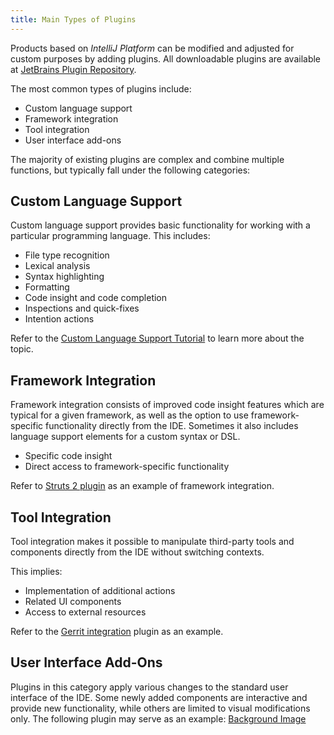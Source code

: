 ```yaml
---
title: Main Types of Plugins
---
```


Products based on *IntelliJ Platform* can be modified and adjusted for custom purposes by adding plugins.
All downloadable plugins are available at 
[JetBrains Plugin Repository](https://plugins.jetbrains.com/).

The most common types of plugins include:

* Custom language support
* Framework integration
* Tool integration
* User interface add-ons

The majority of existing plugins are complex and combine multiple functions, but typically fall under the following categories:

## Custom Language Support

Custom language support provides basic functionality for working with a particular programming language. This includes:

* File type recognition
* Lexical analysis
* Syntax highlighting
* Formatting
* Code insight and code completion
* Inspections and quick-fixes
* Intention actions

Refer to the 
[Custom Language Support Tutorial](/tutorials/custom_language_support_tutorial.html)
to learn more about the topic.

## Framework Integration
Framework integration consists of improved code insight features which are typical for a given framework, as well as the option to use framework-specific functionality directly from the IDE. Sometimes it also includes language support elements for a custom syntax or DSL.

* Specific code insight
* Direct access to framework-specific functionality

Refer to 
[Struts 2 plugin](https://plugins.jetbrains.com/plugin/1698) 
as an example of framework integration.

## Tool Integration
Tool integration makes it possible to manipulate third-party tools and components directly from the IDE without switching contexts.
 
This implies:

* Implementation of additional actions 
* Related UI components
* Access to external resources

Refer to the 
[Gerrit integration](https://plugins.jetbrains.com/plugin/7272?pr=idea) 
plugin as an example.

## User Interface Add-Ons

Plugins in this category apply various changes to the standard user interface of the IDE. 
Some newly added components are interactive and provide new functionality, while others are limited to visual modifications only.
The following plugin may serve as an example: [Background Image](https://plugins.jetbrains.com/plugin/72) 
